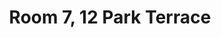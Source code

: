 ---
basin: 'No'
cudn: true
floor: Attic
grade: 5
images: []
living_room: 'Yes'
location: 12 Park Terrace
name: '7'
network: Wireless Only
title: Room 7, 12 Park Terrace
---